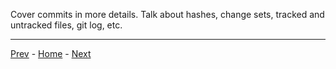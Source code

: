 Cover commits in more details.
Talk about hashes, change sets, tracked and untracked files, git log, etc.

---
[Prev](03-resolving-conflicts.md) - [Home](../README.md) - [Next](05-branches.md)
